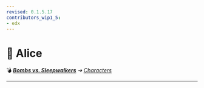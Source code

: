 ```yaml
---
revised: 0.1.5.17
contributors_wip1_5:
- edx
---
```


# 📄 Alice

💣 ***[Bombs vs. Sleepwalkers][home]** ➔ [Characters][characters]*

****

[home]: /README.md
[characters]: /characters/readme.md
